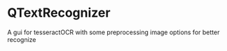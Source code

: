 # QTextRecognizer
 A gui for tesseractOCR with some preprocessing image options for better recognize
